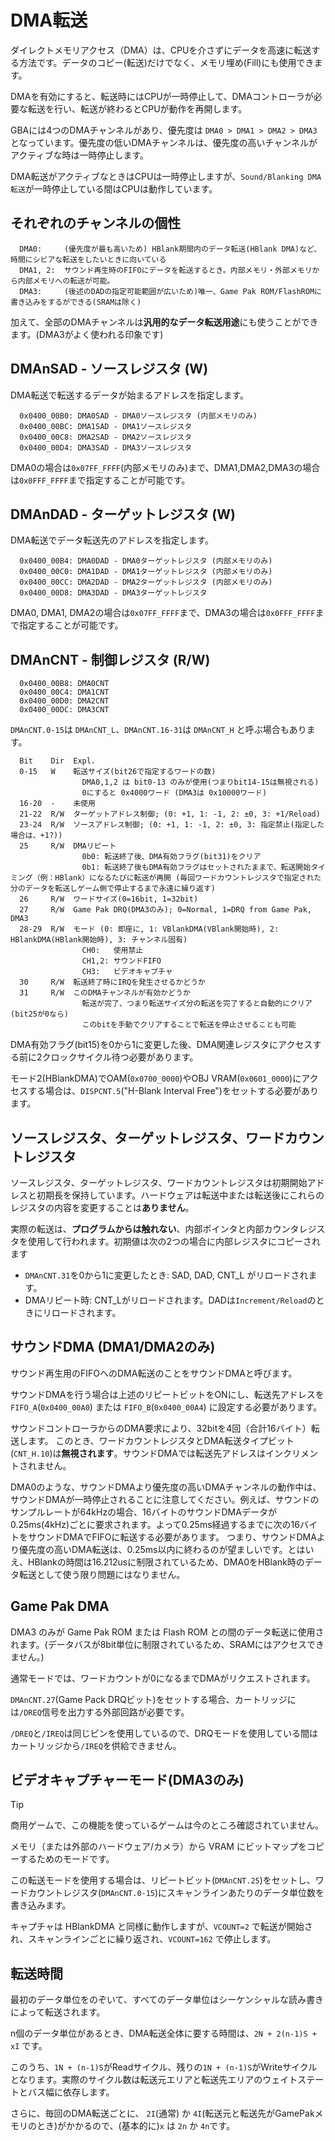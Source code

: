 # DMA転送

ダイレクトメモリアクセス（DMA）は、CPUを介さずにデータを高速に転送する方法です。データのコピー(転送)だけでなく、メモリ埋め(Fill)にも使用できます。

DMAを有効にすると、転送時にはCPUが一時停止して、DMAコントローラが必要な転送を行い、転送が終わるとCPUが動作を再開します。

GBAには4つのDMAチャンネルがあり、優先度は `DMA0 > DMA1 > DMA2 > DMA3` となっています。優先度の低いDMAチャンネルは、優先度の高いチャンネルがアクティブな時は一時停止します。

DMA転送がアクティブなときはCPUは一時停止しますが、`Sound/Blanking DMA転送`が一時停止している間はCPUは動作しています。

## それぞれのチャンネルの個性

```
  DMA0:     (優先度が最も高いため) HBlank期間内のデータ転送(HBlank DMA)など、時間にシビアな転送をしたいときに向いている
  DMA1, 2:  サウンド再生時のFIFOにデータを転送するとき。内部メモリ・外部メモリから内部メモリへの転送が可能。
  DMA3:     (後述のDADの指定可能範囲が広いため)唯一、Game Pak ROM/FlashROMに書き込みをするができる(SRAMは除く)
```

加えて、全部のDMAチャンネルは**汎用的なデータ転送用途**にも使うことができます。(DMA3がよく使われる印象です)

## DMAnSAD - ソースレジスタ (W)

DMA転送で転送するデータが始まるアドレスを指定します。

```
  0x0400_00B0: DMA0SAD - DMA0ソースレジスタ (内部メモリのみ)
  0x0400_00BC: DMA1SAD - DMA1ソースレジスタ 
  0x0400_00C8: DMA2SAD - DMA2ソースレジスタ 
  0x0400_00D4: DMA3SAD - DMA3ソースレジスタ 
```

DMA0の場合は`0x07FF_FFFF`(内部メモリのみ)まで、DMA1,DMA2,DMA3の場合は`0x0FFF_FFFF`まで指定することが可能です。

## DMAnDAD - ターゲットレジスタ (W)

DMA転送でデータ転送先のアドレスを指定します。

```
  0x0400_00B4: DMA0DAD - DMA0ターゲットレジスタ (内部メモリのみ)
  0x0400_00C0: DMA1DAD - DMA1ターゲットレジスタ (内部メモリのみ)
  0x0400_00CC: DMA2DAD - DMA2ターゲットレジスタ (内部メモリのみ)
  0x0400_00D8: DMA3DAD - DMA3ターゲットレジスタ
```

DMA0, DMA1, DMA2の場合は`0x07FF_FFFF`まで、DMA3の場合は`0x0FFF_FFFF`まで指定することが可能です。

## DMAnCNT - 制御レジスタ (R/W)

```
  0x0400_00B8: DMA0CNT
  0x0400_00C4: DMA1CNT
  0x0400_00D0: DMA2CNT
  0x0400_00DC: DMA3CNT
```

`DMAnCNT.0-15`は `DMAnCNT_L`、`DMAnCNT.16-31`は `DMAnCNT_H` と呼ぶ場合もあります。

```
  Bit    Dir  Expl.
  0-15   W    転送サイズ(bit26で指定するワードの数)
                DMA0,1,2 は bit0-13 のみが使用(つまりbit14-15は無視される)
                0にすると 0x4000ワード (DMA3は 0x10000ワード)
  16-20  -    未使用
  21-22  R/W  ターゲットアドレス制御; (0: +1, 1: -1, 2: ±0, 3: +1/Reload)
  23-24  R/W  ソースアドレス制御; (0: +1, 1: -1, 2: ±0, 3: 指定禁止(指定した場合は、+1?))
  25     R/W  DMAリピート
                0b0: 転送終了後、DMA有効フラグ(bit31)をクリア
                0b1: 転送終了後もDMA有効フラグはセットされたままで、転送開始タイミング（例：HBlank）になるたびに転送が再開 (毎回ワードカウントレジスタで指定された分のデータを転送しゲーム側で停止するまで永遠に繰り返す)
  26     R/W  ワードサイズ(0=16bit, 1=32bit)
  27     R/W  Game Pak DRQ(DMA3のみ); 0=Normal, 1=DRQ from Game Pak, DMA3
  28-29  R/W  モード (0: 即座に, 1: VBlankDMA(VBlank開始時), 2: HBlankDMA(HBlank開始時), 3: チャンネル固有)
                CH0:   使用禁止
                CH1,2: サウンドFIFO
                CH3:   ビデオキャプチャ
  30     R/W  転送終了時にIRQを発生させるかどうか
  31     R/W  このDMAチャンネルが有効かどうか
                転送が完了、つまり転送サイズ分の転送を完了すると自動的にクリア(bit25が0なら)
                このbitを手動でクリアすることで転送を停止させることも可能
```

DMA有効フラグ(bit15)を0から1に変更した後、DMA関連レジスタにアクセスする前に2クロックサイクル待つ必要があります。

モード2(HBlankDMA)でOAM(`0x0700_0000`)やOBJ VRAM(`0x0601_0000`)にアクセスする場合は、`DISPCNT.5`("H-Blank Interval Free")をセットする必要があります。

## ソースレジスタ、ターゲットレジスタ、ワードカウントレジスタ

ソースレジスタ、ターゲットレジスタ、ワードカウントレジスタは初期開始アドレスと初期長を保持しています。ハードウェアは転送中または転送後にこれらのレジスタの内容を変更することは**ありません**。

実際の転送は、**プログラムからは触れない**、内部ポインタと内部カウンタレジスタを使用して行われます。初期値は次の2つの場合に内部レジスタにコピーされます

- `DMAnCNT.31`を0から1に変更したとき: SAD, DAD, CNT_L がリロードされます。
- DMAリピート時: CNT_Lがリロードされます。DADは`Increment/Reload`のときにリロードされます。

## サウンドDMA (DMA1/DMA2のみ)

サウンド再生用のFIFOへのDMA転送のことをサウンドDMAと呼びます。

サウンドDMAを行う場合は上述のリピートビットをONにし、転送先アドレスを `FIFO_A`(`0x0400_00A0`) または `FIFO_B`(`0x0400_00A4`) に設定する必要があります。

サウンドコントローラからのDMA要求により、32bitを4回（合計16バイト）転送します。 このとき、ワードカウントレジスタとDMA転送タイプビット(`CNT_H.10`)は**無視されます**。サウンドDMAでは転送先アドレスはインクリメントされません。

DMA0のような、サウンドDMAより優先度の高いDMAチャンネルの動作中は、サウンドDMAが一時停止されることに注意してください。例えば、サウンドのサンプルレートが64kHzの場合、16バイトのサウンドDMAデータが 0.25ms(4kHz)ごとに要求されます。よって0.25ms経過するまでに次の16バイトをサウンドDMAでFIFOに転送する必要があります。
つまり、サウンドDMAより優先度の高いDMA転送は、0.25ms以内に終わるのが望ましいです。とはいえ、HBlankの時間は16.212usに制限されているため、DMA0をHBlank時のデータ転送として使う限り問題にはなりません。

## Game Pak DMA

DMA3 のみが Game Pak ROM または Flash ROM との間のデータ転送に使用されます。(データバスが8bit単位に制限されているため、SRAMにはアクセスできません。)

通常モードでは、ワードカウントが0になるまでDMAがリクエストされます。

`DMAnCNT.27`(Game Pack DRQビット)をセットする場合、カートリッジには`/DREQ`信号を出力する外部回路が必要です。

`/DREQ`と`/IREQ`は同じピンを使用しているので、DRQモードを使用している間はカートリッジから`/IREQ`を供給できません。

## ビデオキャプチャーモード(DMA3のみ)

> [!TIP]  
> 商用ゲームで、この機能を使っているゲームは今のところ確認されていません。

メモリ（または外部のハードウェア/カメラ）から VRAM にビットマップをコピーするためのモードです。

この転送モードを使用する場合は、リピートビット(`DMAnCNT.25`)をセットし、ワードカウントレジスタ(`DMAnCNT.0-15`)にスキャンラインあたりのデータ単位数を書き込みます。

キャプチャは HBlankDMA と同様に動作しますが、`VCOUNT=2` で転送が開始され、スキャンラインごとに繰り返され、`VCOUNT=162` で停止します。

## 転送時間

最初のデータ単位をのぞいて、すべてのデータ単位はシーケンシャルな読み書きによって転送されます。

n個のデータ単位があるとき、DMA転送全体に要する時間は、`2N + 2(n-1)S + xI` です。

このうち、`1N + (n-1)S`がReadサイクル、残りの`1N + (n-1)S`がWriteサイクルとなります。実際のサイクル数は転送元エリアと転送先エリアのウェイトステートとバス幅に依存します。

さらに、毎回のDMA転送ごとに、 `2I`(通常) か `4I`(転送元と転送先がGamePakメモリのとき)がかかるので、(基本的に)`x` は `2n` か `4n`です。


